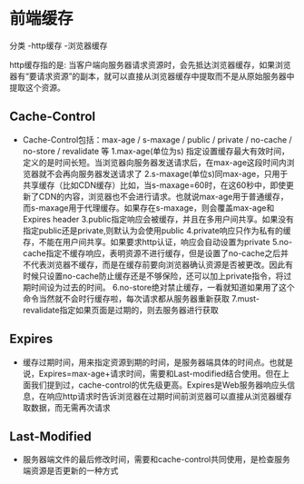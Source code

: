 # 前端缓存

分类
-http缓存
-浏览器缓存

http缓存指的是: 当客户端向服务器请求资源时，会先抵达浏览器缓存，如果浏览器有“要请求资源”的副本，就可以直接从浏览器缓存中提取而不是从原始服务器中提取这个资源。

## Cache-Control

- Cache-Control包括：max-age / s-maxage / public / private / no-cache / no-store / revalidate 等
1.max-age(单位为s) 指定设置缓存最大有效时间，定义的是时间长短。当浏览器向服务器发送请求后，在max-age这段时间内浏览器就不会再向服务器发送请求了
2.s-maxage(单位s)同max-age，只用于共享缓存（比如CDN缓存）比如，当s-maxage=60时，在这60秒中，即使更新了CDN的内容，浏览器也不会进行请求。也就说max-age用于普通缓存，而s-maxage用于代理缓存。如果存在s-maxage，则会覆盖max-age和Expires header
3.public指定响应会被缓存，并且在多用户间共享。如果没有指定public还是private,则默认为会使用public
4.private响应只作为私有的缓存，不能在用户间共享。如果要求http认证，响应会自动设置为private
5.no-cache指定不缓存响应，表明资源不进行缓存，但是设置了no-cache之后并不代表浏览器不缓存，而是在缓存前要向浏览器确认资源是否被更改。因此有时候只设置no-cache防止缓存还是不够保险，还可以加上private指令，将过期时间设为过去的时间。
6.no-store绝对禁止缓存，一看就知道如果用了这个命令当然就不会时行缓存啦，每次请求都从服务器重新获取
7.must-revalidate指定如果页面是过期的，则去服务器进行获取

## Expires

- 缓存过期时间，用来指定资源到期的时间，是服务器端具体的时间点。也就是说，Expires=max-age+请求时间，需要和Last-modified结合使用。但在上面我们提到过，cache-control的优先级更高。Expires是Web服务器响应头信息，在响应http请求时告诉浏览器在过期时间前浏览器可以直接从浏览器缓存取数据，而无需再次请求

## Last-Modified

- 服务器端文件的最后修改时间，需要和cache-control共同使用，是检查服务端资源是否更新的一种方式